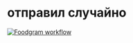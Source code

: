 
<h1>отправил случайно</h1>


[![Foodgram workflow](https://github.com/solydus/foodgram-project-react/actions/workflows/foodgram_workflow.yml/badge.svg)](https://github.com/solydus/foodgram-project-react/actions/workflows/foodgram_workflow.yml)

